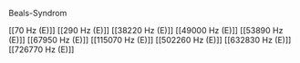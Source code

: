 Beals-Syndrom

[[70 Hz (E)]]
[[290 Hz (E)]]
[[38220 Hz (E)]]
[[49000 Hz (E)]]
[[53890 Hz (E)]]
[[67950 Hz (E)]]
[[115070 Hz (E)]]
[[502260 Hz (E)]]
[[632830 Hz (E)]]
[[726770 Hz (E)]]